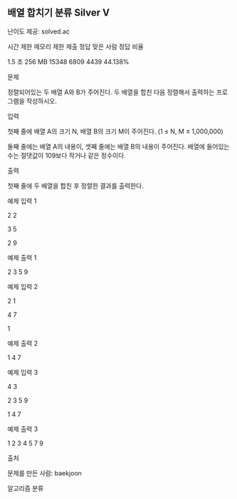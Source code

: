 ## 배열 합치기 분류 Silver V

난이도 제공: solved.ac

시간 제한	메모리 제한	제출	정답	맞은 사람	정답 비율

1.5 초	256 MB	15348	6809	4439	44.138%

문제

정렬되어있는 두 배열 A와 B가 주어진다. 두 배열을 합친 다음 정렬해서 출력하는 프로그램을 작성하시오.



입력

첫째 줄에 배열 A의 크기 N, 배열 B의 크기 M이 주어진다. (1 ≤ N, M ≤ 1,000,000)



둘째 줄에는 배열 A의 내용이, 셋째 줄에는 배열 B의 내용이 주어진다. 배열에 들어있는 수는 절댓값이 109보다 작거나 같은 정수이다.



출력

첫째 줄에 두 배열을 합친 후 정렬한 결과를 출력한다.



예제 입력 1

2 2

3 5

2 9

예제 출력 1

2 3 5 9

예제 입력 2

2 1

4 7

1

예제 출력 2

1 4 7

예제 입력 3

4 3

2 3 5 9

1 4 7

예제 출력 3

1 2 3 4 5 7 9

출처

문제를 만든 사람: baekjoon

알고리즘 분류
